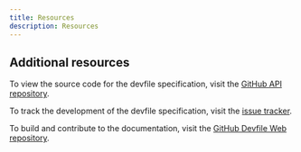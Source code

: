 ```yaml
---
title: Resources
description: Resources
---
```


## Additional resources

To view the source code for the devfile specification, visit the [GitHub API repository](https://github.com/devfile/api).

To track the development of the devfile specification, visit the [issue tracker](https://github.com/devfile/api/issues).

To build and contribute to the documentation, visit the [GitHub Devfile Web repository](https://github.com/devfile/devfile-web/).
